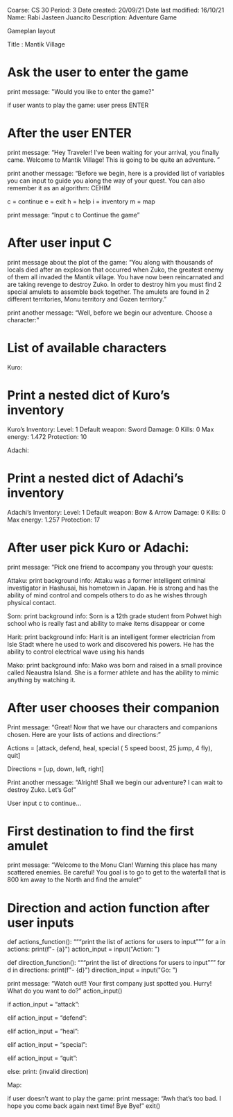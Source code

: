 Coarse: CS 30
Period: 3
Date created: 20/09/21
Date last modified: 16/10/21
Name: Rabi Jasteen Juancito
Description: Adventure Game



Gameplan layout

Title : Mantik Village

# Ask the user to enter the game
print message: "Would you like to enter the game?" 

if user wants to play the game: user press ENTER
# After the user ENTER 
print message: “Hey Traveler! I’ve been waiting for your arrival, you finally came. Welcome to Mantik Village! This is going to be quite an adventure. ”

print another message: “Before we begin, here is a provided list of variables you can input to guide you along the way of your quest. You can also remember it as an algorithm: CEHIM

c = continue
e = exit
h = help
i = inventory
m = map

print message: “Input c to Continue the game”
# After user input C
print message about the plot of the game: “You along with thousands of locals died after an explosion that occurred when Zuko, the greatest enemy of them all invaded the Mantik village. You have now been reincarnated and are taking revenge to destroy Zuko. In order to destroy him you must find 2 special amulets to assemble back together. The amulets are found in 2 different territories, Monu territory and Gozen territory.”

print another message: “Well, before we begin our adventure. Choose a character:”
# List of available characters 

Kuro:
# Print a nested dict of Kuro’s inventory 
Kuro’s Inventory:
Level: 1
Default weapon: Sword
Damage: 0
Kills: 0
Max energy: 1.472
Protection: 10


Adachi:
# Print a nested dict of Adachi’s inventory 
Adachi’s Inventory:
Level: 1
Default weapon: Bow & Arrow
Damage: 0
Kills: 0
Max energy: 1.257
Protection: 17


# After user pick Kuro or Adachi:
print message: “Pick one friend to accompany you through your quests:

Attaku: 
print background info: Attaku was a former intelligent criminal investigator in Hashusai, his hometown in Japan. He is strong and has the ability of mind control and compels others to do as he wishes through physical contact.

Sorn: 
print background info: Sorn is a 12th grade student from Pohwet high school who is really fast and ability to make items disappear or come 

Harit: 
print background info: Harit is an intelligent former electrician from Isle Stadt where he used to work and discovered his powers. He has the ability to control electrical wave using his hands

Mako: 
print background info: Mako was born and raised in a small province called Neaustra Island. She is a former athlete and has the ability to mimic anything by watching it.


# After user chooses their companion
Print message: “Great! Now that we have our characters and companions chosen. Here are your lists of actions and directions:”

Actions = [attack, defend, heal, special ( 5 speed boost, 25 jump, 4 fly), quit]

Directions = [up, down, left, right]


Print another message: “Alright! Shall we begin our adventure? I can wait to destroy Zuko. Let’s Go!”

User input c to continue…
# First destination to find the first amulet
print message: “Welcome to the Monu Clan! Warning this place has many scattered enemies. Be careful! You goal is to go to get to the waterfall that is 800 km away to the North and find the amulet”

       

# Direction and action function after user inputs    
def actions_function():
“““print the list of actions for users to input”””
for a in actions:
print(f"- {a}")
action_input = input("Action: ")

def direction_function():
“““print the list of directions for users to input”””
for d in directions:
print(f"- {d}")
direction_input = input("Go: ")


print message: “Watch out!! Your first company just spotted you. Hurry! What do you want to do?”
action_input()


if action_input = “attack”:

elif action_input = “defend”:

elif action_input = “heal”:

elif action_input = “special”:

elif action_input = “quit”:


else: 
print: (invalid direction)




Map:


if user doesn’t want to play the game: 
print message: “Awh that’s too bad. I hope you come back again next time! Bye Bye!”
exit()



